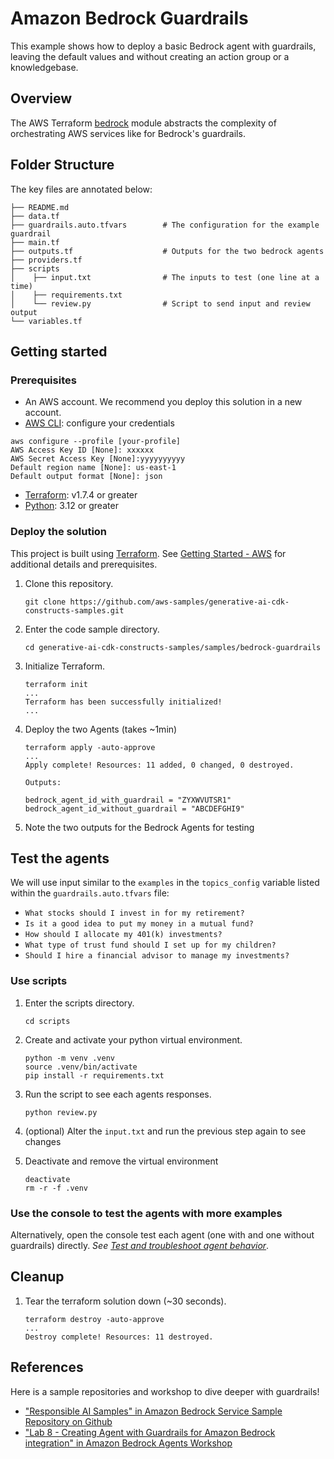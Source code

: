 # Amazon Bedrock Guardrails

This example shows how to deploy a basic Bedrock agent with guardrails, leaving the default values and without creating an action group or a knowledgebase.

## Overview

The AWS Terraform [bedrock](https://registry.terraform.io/modules/aws-ia/bedrock/aws/latest) module
abstracts the complexity of orchestrating AWS services like for Bedrock's guardrails.

## Folder Structure

The key files are annotated below:

```tree
├── README.md
├── data.tf
├── guardrails.auto.tfvars        # The configuration for the example guardrail
├── main.tf
├── outputs.tf                    # Outputs for the two bedrock agents
├── providers.tf
├── scripts
│    ├── input.txt                # The inputs to test (one line at a time)
│    ├── requirements.txt
│    └── review.py                # Script to send input and review output
└── variables.tf                  
```

## Getting started

### Prerequisites

- An AWS account. We recommend you deploy this solution in a new account.
- [AWS CLI](https://aws.amazon.com/cli/): configure your credentials

```shell
aws configure --profile [your-profile] 
AWS Access Key ID [None]: xxxxxx
AWS Secret Access Key [None]:yyyyyyyyyy
Default region name [None]: us-east-1 
Default output format [None]: json
```

- [Terraform](https://developer.hashicorp.com/terraform/tutorials/aws-get-started/install-cli): v1.7.4 or greater
- [Python](https://www.python.org/downloads/): 3.12 or greater

### Deploy the solution

This project is built using [Terraform](https://www.terraform.io/). See [Getting Started - AWS](https://developer.hashicorp.com/terraform/tutorials/aws-get-started) for additional details and prerequisites.

1. Clone this repository.

    ```shell
    git clone https://github.com/aws-samples/generative-ai-cdk-constructs-samples.git
    ```

2. Enter the code sample directory.

    ```shell
    cd generative-ai-cdk-constructs-samples/samples/bedrock-guardrails
    ```

3. Initialize Terraform.

    ```shell
    terraform init
    ...
    Terraform has been successfully initialized!
    ...
    ```

4. Deploy the two Agents (takes ~1min)

    ```shell
    terraform apply -auto-approve
    ...
    Apply complete! Resources: 11 added, 0 changed, 0 destroyed.

    Outputs:

    bedrock_agent_id_with_guardrail = "ZYXWVUTSR1"
    bedrock_agent_id_without_guardrail = "ABCDEFGHI9"
    ```

5. Note the two outputs for the Bedrock Agents for testing

## Test the agents

We will use input similar to the `examples` in the `topics_config` variable listed within the `guardrails.auto.tfvars` file:

- `What stocks should I invest in for my retirement?`
- `Is it a good idea to put my money in a mutual fund?`
- `How should I allocate my 401(k) investments?`
- `What type of trust fund should I set up for my children?`
- `Should I hire a financial advisor to manage my investments?`

### Use scripts

1. Enter the scripts directory.

    ```shell
    cd scripts
    ```

2. Create and activate your python virtual environment.

    ```shell
    python -m venv .venv
    source .venv/bin/activate
    pip install -r requirements.txt
    ```

3. Run the script to see each agents responses.

    ```shell
    python review.py
    ```

4. (optional) Alter the `input.txt` and run the previous step again to see changes

5. Deactivate and remove the virtual environment

    ```shell
    deactivate
    rm -r -f .venv
    ```

### Use the console to test the agents with more examples

Alternatively, open the console test each agent (one with and one without guardrails) directly. _See [Test and troubleshoot agent behavior](https://docs.aws.amazon.com/bedrock/latest/userguide/agents-test.html)_.

## Cleanup

1. Tear the terraform solution down (~30 seconds).

    ```shell
    terraform destroy -auto-approve
    ...
    Destroy complete! Resources: 11 destroyed.
    ```

## References

Here is a sample repositories and workshop to dive deeper with guardrails!

- ["Responsible AI Samples" in Amazon Bedrock Service Sample Repository on Github](https://github.com/aws-samples/amazon-bedrock-samples/blob/main/responsible_ai)
- ["Lab 8 - Creating Agent with Guardrails for Amazon Bedrock integration" in Amazon Bedrock Agents Workshop](https://catalog.workshops.aws/agents-for-amazon-bedrock/en-US/80-create-agent-with-guardrails)
